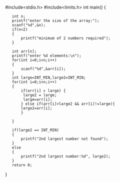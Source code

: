 #include<stdio.h>
#include<limits.h>
int main() {

       int n;
       printf("enter the size of the array:");
       scanf("%d",&n);
       if(n<2)
       {
           printf("minimum of 2 numbers required");
       }

       int arr[n];
       printf("enter %d elements:\n");
       for(int i=0;i<n;i++)
       {
           scanf("%d",&arr[i]);
       }
       int large=INT_MIN,large2=INT_MIN;
       for(int i=0;i<n;i++)
       {
           if(arr[i] > large) {
            large2 = large;
            large=arr[i];
           } else if(arr[i]>large2 && arr[i]!=large){
           large2=arr[i];
           }

       }

       if(large2 == INT_MIN)
       {
           printf("2nd largest number not found");
       }
       else
       {
           printf("2nd largest number:%d", large2);
       }
       return 0;
}
